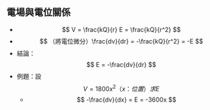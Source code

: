 ## 電場與電位關係
* $$ V = \frac{kQ}{r} E = \frac{kQ}{r^2} $$
* $$ （將電位微分）\frac{dv}{dr} = -\frac{kQ}{r^2} = -E $$
* 結論：$$ E = -\frac{dv}{dr} $$
* 例題：設 $$ V = 1800x^2 （x：位置） 求 E $$
    * $$ -\frac{dv}{dx} = E  = -3600x $$
